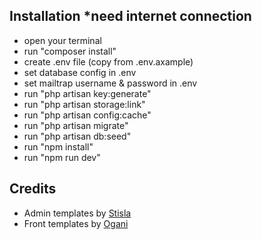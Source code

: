 ## Installation *need internet connection
- open your terminal
- run "composer install" 
- create .env file (copy from .env.axample)
- set database config in .env
- set mailtrap username & password in .env
- run "php artisan key:generate" 
- run "php artisan storage:link" 
- run "php artisan config:cache" 
- run "php artisan migrate"
- run "php artisan db:seed"
- run "npm install"
- run "npm run dev"

## Credits
- Admin templates by [Stisla](https://github.com/stisla/stisla/)
- Front templates by [Ogani](https://github.com/thedude23/ogani)